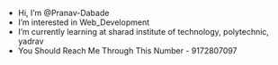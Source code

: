 -  Hi, I’m @Pranav-Dabade
-  I’m interested in Web_Development
-  I’m currently learning at sharad institute of technology, polytechnic, yadrav
-  You Should Reach Me Through This Number - 9172807097

<!---
Pranav-Dabade/Pranav-Dabade is a ✨ special ✨ repository because its `README.md` (this file) appears on your GitHub profile.
You can click the Preview link to take a look at your changes.
--->
